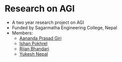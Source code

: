 # Research on AGI 
   * A two year research project on AGI
   * Funded by Sagarmatha Engineering College, Nepal
   * Members:
       * [Aananda Prasad Giri](https://github.com/Aananda-Giri)
       * [Ishan Pokhrel]()
       * [Rijan Bhandari](https://github.com/RijanBhandari)
       * [Yukesh Nepal](https://github.com/yukesh432)

        